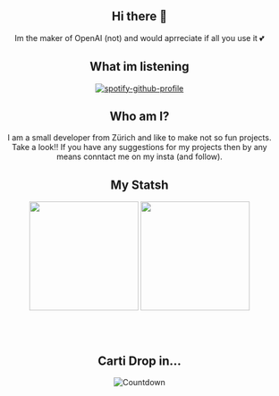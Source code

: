 <div align="center">

## Hi there 👋
Im the maker of OpenAI (not) and would aprreciate if all you use it 💕

## What im listening
[![spotify-github-profile](https://spotify-github-profile.kittinanx.com/api/view?uid=aleks.jacovic&cover_image=true&theme=default&show_offline=false&background_color=121212&interchange=true&bar_color=53b14f&bar_color_cover=false)](https://github.com/kittinan/spotify-github-profile)

## Who am I?
I am a small developer from Zürich and like to make not so fun projects. Take a look!!
If you have any suggestions for my projects then by any means conntact me on my insta (and follow).

## My Statsh
<p align="center">
<img src="https://github-readme-stats.vercel.app/api?username=propertyinegypt&show_icons=true&theme=dark&hide_border=true" height="195px"/>
<img src="https://github-readme-stats.vercel.app/api/top-langs/?username=propertyinegypt&layout=donut&theme=dark&hide_border=true" height="195px"/>
</p>
<br>
<p align="center">
<img src="https://komarev.com/ghpvc/?username=propertyinegypt&style=for-the-badge&color=151515" alt="" />
</p>

## Carti Drop in...
![Countdown](https://img.shields.io/endpoint?url=https://raw.githubusercontent.com/propertyinegypt/countdown-badge/refs/heads/main/countdown.json)




</div>
